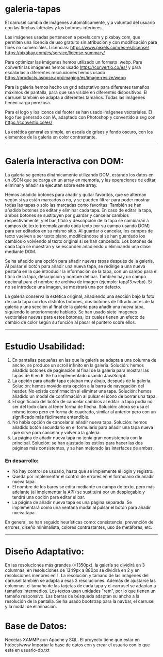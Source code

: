 # galeria-tapas

El carrusel cambia de imágenes automáticamente, y a voluntad del usuario con las flechas laterales y los botones inferiores.

Las imágenes usadas pertenecen a pexels.com y pixabay.com, que permiten una licencia de uso gratuito sin atribución y con modificación para fines no comerciales.
Licencias:
https://www.pexels.com/es-es/license/
https://pixabay.com/es/service/license-summary/

Para optimizar las imágenes hemos utilizado un formato .webp. Para convertir las imágenes hemos usado https://convertio.co/es/ y para escalarlas a diferentes resoluciones hemos usado https://products.aspose.app/imaging/es/image-resize/webp

Para la galería hemos hecho un grid adaptativo para diferentes tamaños máximos de pantalla, para que sea visible en diferentes dispositivos. El carrusel también se adapta a diferentes tamaños. Todas las imágenes tienen carga perezosa.

Para el logo y los iconos del footer se han usado imágenes vectoriales. El logo fue generado con IA, adaptado con Photoshop y convertido a svg con https://convertio.co/es/

La estética general es simple, en escala de grises y fondo oscuro, con los elementos de la galería en color contrastante.

-----------------------------------------------------------------------------------

# Galería interactiva con DOM:

La galería se genera dinámicamente utilizando DOM, estando los datos en un JSON que se carga en un array en memoria, y las operaciones de editar, eliminar y añadir se ejecutan sobre este array.

Hemos añadido botones para añadir y quitar favoritos, que se alternan según si ya están marcados o no, y se pueden filtrar para poder mostrar todas las tapas o solo las marcadas como favoritas.
También se han añadido botones de editar y eliminar cada tapa. En caso de editar la tapa, ambos botones se sustituyen por guardar y cancelar cambios respectivamente, y el bar, título y descripción de la tapa se cambiarán a campos de texto (reemplazando cada texto por su campo usando DOM) para ser editados en su mismo sitio. Al guardar o cancelar, los campos de texto vuelven a ser texto plano, modificándose si se han guardado los cambios o volviendo al texto original si se han cancelado.
Los botones de cada tapa se muestran y se esconden añadiendo o eliminando una clase mediante DOM.

Se ha añadido una opción para añadir nuevas tapas después de la galería. Al pulsar el botón para añadir una nueva tapa, se redirige a una nueva pestaña en la que introducir la información de la tapa, con un campo para el título de la tapa, descripción y nombre del bar. También hay un campo opcional para el nombre de archivo de imagen (ejemplo: tapa13.webp). Si no se introduce una imagen, se mostrará una por defecto.

La galería conserva la estética original, añadiendo una sección bajo la foto de cada tapa con los distintos botones, dos botones de filtrado antes de la galería y una sección al final de la galería para añadir una nueva tapa, siguiendo lo anteriormente hablado. Se han usado siete imagenes vectoriales nuevas para estos botones, los cuales tienen un efecto de cambio de color según su función al pasar el puntero sobre ellos.

-----------------------------------------------------------------------------------

# Estudio Usabilidad:

1. En pantallas pequeñas en las que la galería se adapta a una columna de ancho, se produce un scroll infinito en la galería. Solución: hemos añadido botones de paginación al final de la galería para mostrar las tapas de 6 en 6. Se ha implementado usando JavaScript.
2. La opción para añadir tapa estaban muy abajo, después de la galería. Solución: hemos movido esta opción a la barra de navegación del header.
No existía confirmación al eliminar una tapa. Solución: hemos añadido un modal de confirmación al pulsar el icono de borrar una tapa.
3. El significado del botón de cancelar cambios al editar la tapa podía no ser del todo claro al tener forma de flecha. Solución: ahora se usa el mismo icono pero en forma de cuadrado, similar al anterior pero con un significado más fácilmente entendible.
4. No había opción de cancelar al añadir nueva tapa. Solución: hemos añadido botón secundario en el formulario para añadir una tapa nueva que sirve para cancelar y volver a la galería.
5. La página de añadir nueva tapa no tenía gran consistencia con la principal. Solución: se han ajustado los estilos para hacer las dos páginas más consistentes, y se han mejorado las interfaces de ambas.


### En desarrollo:

- No hay control de usuario, hasta que se implemente el login y registro.
- Queda por implementar el control de errores en el formulario de añadir nueva tapa.
- El nombre de los bares se edita mediante un campo de texto, pero más adelante (al implementar la API) se sustituirá por un desplegable y tendrá una opción para editar el bar.
- La página de añadir nueva tapa es una página separada. Se implementará como una ventana modal al pulsar el botón para añadir nueva tapa.

En general, se han seguido heurísticas como: consistencia, prevención de errores, diseño minimalista, colores contrastantes, uso de metáforas, etc.

-----------------------------------------------------------------------------------

# Diseño Adaptativo:

En las resoluciones más grandes (>1350px), la galería se dividirá en 3 columnas, en resoluciones de 1349px a 880px se dividirá en 2 y en resoluciones menores en 1. La resolución y tamaño de las imágenes del carrusel también se adapta a esas 3 resoluciones.
Además de ajustarse las columnas, el tamaño de las tarjetas de cada tapa y el carrusel se adaptan a tamaños intermedios.
Los textos usan unidades "rem", por lo que tienen un tamaño responsivo.
Las barras de búsqueda adaptan su ancho a la resolución de la pantalla.
Se ha usado bootstrap para la navbar, el carrusel y la modal de eliminación.

# Base de Datos:
Necetas XAMMP con Apache y SQL.
El proyecto tiene que estar en htdocs/www
Importar la base de datos con y crear el usuario con lo que esta en usuario-db.txt
